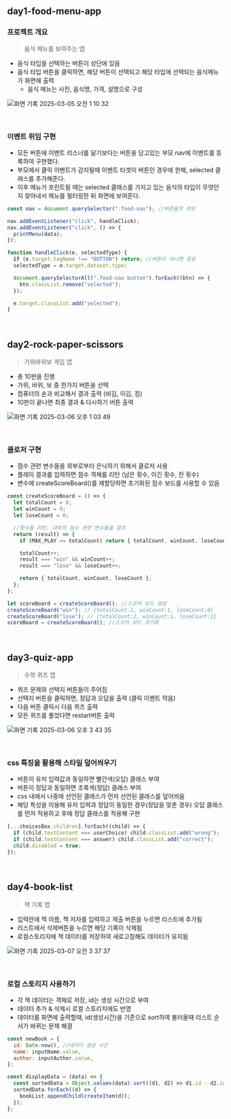 ## day1-food-menu-app

### 프로젝트 개요

> 음식 메뉴를 보여주는 앱

- 음식 타입을 선택하는 버튼이 상단에 있음
- 음식 타입 버튼을 클릭하면, 해당 버튼이 선택되고 해당 타입에 선택되는 음식메뉴가 화면에 출력
  - 음식 메뉴는 사진, 음식명, 가격, 설명으로 구성

![화면 기록 2025-03-05 오전 1 10 32](https://github.com/user-attachments/assets/d16e1939-bf40-42e0-a017-407b64e73068)

<br>

### 이벤트 위임 구현

- 모든 버튼에 이벤트 리스너를 달기보다는 버튼을 담고있는 부모 nav에 이벤트를 등록하여 구현했다.
- 부모에서 클릭 이벤트가 감지될때 이벤트 타겟이 버튼인 경우에 한해, selected 클래스를 추가해준다.
- 이후 메뉴가 프린트될 때는 selected 클래스를 가지고 있는 음식의 타입이 무엇인지 찾아내서 메뉴를 필터링한 뒤 화면에 보여준다.

```javascript
const nav = document.querySelector(".food-nav"); //버튼들의 부모

nav.addEventListener("click", handleClick);
nav.addEventListener("click", () => {
  printMenu(data);
});
```

```javascript
function handleClick(e, selectedType) {
  if (e.target.tagName !== "BUTTON") return; //버튼이 아니면 종료
  selectedType = e.target.dataset.type;

  document.querySelectorAll(".food-nav button").forEach((btn) => {
    btn.classList.remove("selected");
  });

  e.target.classList.add("selected");
}
```

<br>

## day2-rock-paper-scissors

> 가위바위보 게임 앱

- 총 10판을 진행
- 가위, 바위, 보 중 한가지 버튼을 선택
- 컴퓨터의 손과 비교해서 결과 출력 (비김, 이김, 짐)
- 10판이 끝나면 최종 결과 & 다시하기 버튼 출력

![화면 기록 2025-03-06 오후 1 03 49](https://github.com/user-attachments/assets/94b5be85-eb0d-45d8-9706-e0ccf70b7da7)

<br>

### 클로저 구현

- 점수 관련 변수들을 외부로부터 은닉하기 위해서 클로저 사용
- 플레이 결과를 입력하면 점수 객체를 리턴 (남은 횟수, 이긴 횟수, 진 횟수)
- 변수에 createScoreBoard()를 재할당하면 초기화된 점수 보드를 사용할 수 있음

```javascript
const createScoreBoard = () => {
  let totalCount = 0;
  let winCount = 0;
  let loseCount = 0;

  //함수를 리턴, 내부의 점수 관련 변수들을 참조
  return (result) => {
    if (MAX_PLAY <= totalCount) return { totalCount, winCount, loseCount };

    totalCount++;
    result === "win" && winCount++;
    result === "lose" && loseCount++;

    return { totalCount, winCount, loseCount };
  };
};

let scoreBoard = createScoreBoard(); //스코어 보드 생성
createScoreBoard("win"); // {totalCount:1, winCount:1, loseCount:0}
createScoreBoard("lose"); // {totalCount:2, winCount:1, loseCount:1}
scoreBoard = createScoreBoard(); //스코어 보드 초기화
```

<br>

## day3-quiz-app

> 수학 퀴즈 앱

- 퀴즈 문제와 선택지 버튼들이 주어짐
- 선택지 버튼을 클릭하면, 정답과 오답을 출력 (클릭 이벤트 막음)
- 다음 버튼 클릭시 다음 퀴즈 출력
- 모든 퀴즈를 풀었다면 restart버튼 출력

![화면 기록 2025-03-06 오후 3 43 35](https://github.com/user-attachments/assets/88336bc4-d206-4000-9b1d-3ad473b6f500)

<br>

### css 특징을 활용해 스타일 덮어씌우기

- 버튼이 유저 입력값과 동일하면 빨간색(오답) 클래스 부여
- 버튼이 정답과 동일하면 초록색(정답) 클래스 부여
- css 내에서 나중에 선언된 클래스가 먼저 선언된 클래스를 덮어씌움
- 해당 특성을 이용해 유저 입력과 정답이 동일한 경우(정답을 맞춘 경우) 오답 클래스를 먼저 적용하고 후에 정답 클래스를 적용해 구현

```javascript
[...choicesBox.children].forEach((child) => {
  if (child.textContent === userChoice) child.classList.add("wrong");
  if (child.textContent === answer) child.classList.add("correct");
  child.disabled = true;
});
```

<br>

## day4-book-list

> 책 기록 앱

- 입력란에 책 이름, 책 저자를 입력하고 제출 버튼을 누르면 리스트에 추가됨
- 리스트에서 삭제버튼을 누르면 해당 기록이 삭제됨
- 로컬스토리지에 책 데이터를 저장하여 새로고침해도 데이터가 유지됨

![화면 기록 2025-03-07 오전 3 37 37](https://github.com/user-attachments/assets/54cd70cf-8a6c-4f91-a4e2-6f5c26025911)

<br>

### 로컬 스토리지 사용하기

- 각 책 데이터는 객체로 저장, id는 생성 시간으로 부여
- 데이터 추가 & 삭제시 로컬 스토리지에도 반영
- 데이터를 화면에 출력할때, id(생성시간)을 기준으로 sort하여 불러올때 리스트 순서가 바뀌는 문제 해결

```javascript
const newBook = {
  id: Date.now(), //데이터 생성 시간
  name: inputName.value,
  author: inputAuthor.value,
};

const displayData = (data) => {
  const sortedData = Object.values(data).sort((d1, d2) => d1.id - d2.id); //생성 시간을 기반으로 sort
  sortedData.forEach((d) => {
    bookList.appendChild(createItem(d));
  });
};
```
